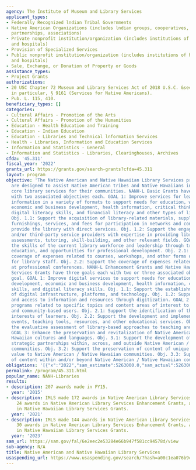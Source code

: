 ```yaml
---
agency: The Institute of Museum and Library Services
applicant_types:
- Federally Recognized lndian Tribal Governments
- Native American Organizations (includes lndian groups, cooperatives, corporations,
  partnerships, associations)
- Private nonprofit institution/organization (includes institutions of higher education
  and hospitals)
- Provision of Specialized Services
- Public nonprofit institution/organization (includes institutions of higher education
  and hospitals)
- Sale, Exchange, or Donation of Property or Goods
assistance_types:
- Project Grants
authorizations:
- 20 USC Chapter 72 Museum and Library Services Act of 2018 U.S.C. &sect; § 9101-9176,
  in particular, § 9161 (Services for Native Americans).
- Pub. L. 115, 410.
beneficiary_types: []
categories:
- Cultural Affairs - Promotion of the Arts
- Cultural Affairs - Promotion of the Humanities
- Education - Health Education and Training
- Education - Indian Education
- Education - Libraries and Technical lnformation Services
- Health - Libraries, Information and Education Services
- Information and Statistics - General
- Information and Statistics - Libraries, Clearinghouses, Archives
cfda: '45.311'
fiscal_year: '2022'
grants_url: https://grants.gov/search-grants?cfda=45.311
layout: program
objective: 'The Native American and Native Hawaiian Library Services programs (NANH-L)
  are designed to assist Native American tribes and Native Hawaiians in improving
  core library services for their communities. NANH-L Basic Grants have two goals
  with two associated objectives each. GOAL 1: Improve services for learning and accessing
  information in a variety of formats to support needs for education, workforce development,
  economic and business development, health information, critical thinking skills,
  digital literacy skills, and financial literacy and other types of literacy skills.
  Obj. 1.1: Support the acquisition of library-related materials, supplies, equipment,
  furnishings, services, and fees for participation in networks and consortia that
  provide the library with direct services. Obj. 1.2: Support the engagement of consultants
  and/or third-party service providers with expertise in providing library and technology
  assessments, tutoring, skill-building, and other relevant fields. GOAL 2: Enhance
  the skills of the current library workforce and leadership through training, continuing
  education, and opportunities for professional development. Obj. 2.1: Support the
  coverage of expenses related to courses, workshops, and other forms of training
  for library staff. Obj. 2.2: Support the coverage of expenses related to staff participation
  at professional conferences. NANH-L Enhancement Grants and Native Hawaiian Library
  Services Grants have three goals each with two or three associated objectives per
  goal. GOAL 1: Improve digital services to support needs for education, workforce
  development, economic and business development, health information, critical thinking
  skills, and digital literacy skills. Obj. 1.1: Support the establishment and refinement
  of digital infrastructure, platforms, and technology. Obj. 1.2: Support preservation
  and access to information and resources through digitization. GOAL 2: Improve educational
  programs related to specific topics and content areas of interest to library patrons
  and community-based users. Obj. 2.1: Support the identification of the needs and
  interests of learners. Obj. 2.2: Support the development and implementation of classes,
  events, teaching tools, resources, and other educational services. Obj. 2.3: Support
  the evaluative assessment of library-based approaches to teaching and facilitation.
  GOAL 3: Enhance the preservation and revitalization of Native American / Native
  Hawaiian cultures and languages. Obj. 3.1: Support the development of efficient
  strategic partnerships within, across, and outside Native American / Native Hawaiian
  communities. Obj. 3.2: Support the preservation of content of unique and specific
  value to Native American / Native Hawaiian communities. Obj. 3.3: Support the sharing
  of content within and/or beyond Native American / Native Hawaiian communities.'
obligations: '[{"x":"2022","sam_estimate":5263000.0,"sam_actual":5263000.0,"usa_spending_actual":4801142.5},{"x":"2023","sam_estimate":5763000.0,"sam_actual":0.0,"usa_spending_actual":5159993.48},{"x":"2024","sam_estimate":5763000.0,"sam_actual":0.0,"usa_spending_actual":5666197.06}]'
permalink: /program/45.311.html
popular_name: NANH-Libraries
results:
- description: 207 awards made in FY15.
  year: '2015'
- description: IMLS made 172 awards in Native American Library Services Basic Grants,
    24 awards in Native American Library Services Enhancement Grants, and 3 awards
    in Native Hawaiian Library Services Grants.
  year: '2021'
- description: IMLS made 144 awards in Native American Library Services Basic Grants,
    30 awards in Native American Library Services Enhancement Grants, and 3 awards
    in Native Hawaiian Library Services Grants.
  year: '2023'
sam_url: https://sam.gov/fal/6e2eec2e53284e66b947f581cc94578d/view
sub-agency: N/A
title: Native American and Native Hawaiian Library Services
usaspending_url: https://www.usaspending.gov/search/?hash=a08c1ea076b9cbad547f50168530535e
---
```

